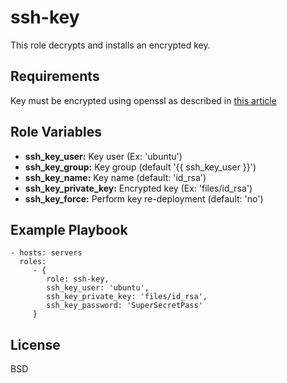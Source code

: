 ssh-key
=======

This role decrypts and installs an encrypted key.

Requirements
------------

Key must be encrypted using openssl as described in [this article](https://www.calazan.com/how-to-deploy-encrypted-copies-of-your-ssl-keys-and-other-files-with-ansible-and-openssl/)

Role Variables
--------------

* **ssh_key_user:** Key user (Ex: 'ubuntu')
* **ssh_key_group:** Key group (default '{{ ssh_key_user }}')
* **ssh_key_name:** Key name (default: 'id_rsa')
* **ssh_key_private_key:** Encrypted key (Ex: 'files/id_rsa')
* **ssh_key_force:** Perform key re-deployment (default: 'no')

Example Playbook
----------------

    - hosts: servers
      roles:
         - {
            role: ssh-key,
            ssh_key_user: 'ubuntu',
            ssh_key_private_key: 'files/id_rsa',
            ssh_key_password: 'SuperSecretPass'
         }

License
-------

BSD
